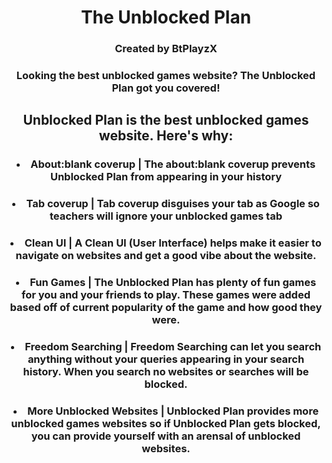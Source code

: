 <div align='center'>


# The Unblocked Plan


### Created by BtPlayzX


### Looking the best unblocked games website? The Unblocked Plan got you covered!


## Unblocked Plan is the best unblocked games website. Here's why:

### <li>About:blank coverup | The about:blank coverup prevents Unblocked Plan from appearing in your history</li>

### <li>Tab coverup | Tab coverup disguises your tab as Google so teachers will ignore your unblocked games tab</li>

### <li>Clean UI | A Clean UI (User Interface) helps make it easier to navigate on websites and get a good vibe about the website.</li>

### <li>Fun Games | The Unblocked Plan has plenty of fun games for you and your friends to play. These games were added based off of current popularity of the game and how good they were.</li>

### <li>Freedom Searching | Freedom Searching can let you search anything without your queries appearing in your search history. When you search no websites or searches will be blocked.</li>

### <li>More Unblocked Websites | Unblocked Plan provides more unblocked games websites so if Unblocked Plan gets blocked, you can provide yourself with an arensal of unblocked websites.</li>